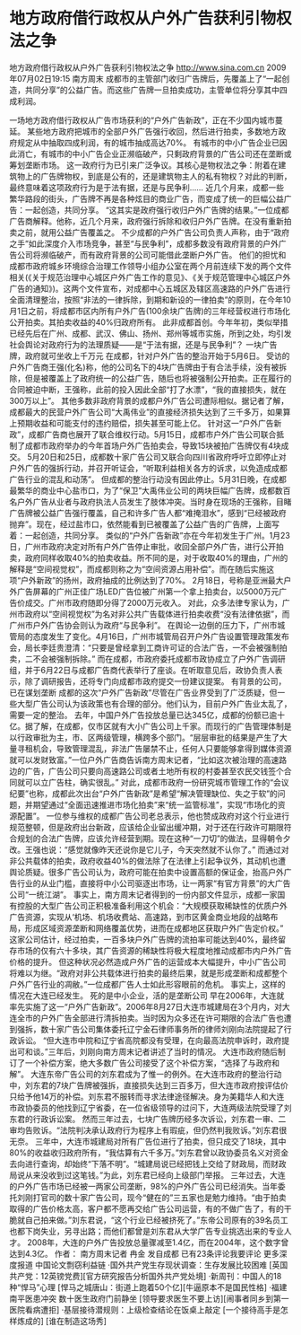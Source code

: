 # 地方政府借行政权从户外广告获利引物权法之争

地方政府借行政权从户外广告获利引物权法之争
http://www.sina.com.cn  2009年07月02日19:15  南方周末
成都市的主管部门收归广告牌后，先覆盖上了“一起创造，共同分享”的公益广告。而这些广告牌一旦拍卖成功，主管单位将分享其中四成利润。

一场地方政府借行政权从广告市场获利的“户外广告新政”，正在不少国内城市蔓延。
某些地方政府把城市的全部户外广告强行收回，然后进行拍卖，多数地方政府规定从中抽取四成利润，有的城市抽成高达70%。
有城市的中小广告企业已因此消亡，有城市的中小广告企业正濒临破产，只剩政府背景的广告公司还在垄断或筹划垄断市场。
这一政府行为已引来广泛争议。其核心是物权法之争：附着在建筑物上的广告牌物权，到底是公有的，还是建筑物主人的私有物权？对此的判断，最终意味着这项政府行为是于法有据，还是与民争利……
近几个月来，成都一些繁华路段的街头，广告牌不再是各种炫目的商业广告，而变成了统一的巨幅公益广告：一起创造，共同分享。
“这其实是政府强行收归户外广告牌的结果。”一位成都广告商解释。他称，近几个月来，政府强行拆除和收归户外广告牌。在没有重新拍卖之前，就用公益广告覆盖之。
不少成都的户外广告公司负责人声称，由于“政府之手”如此深度介入市场竞争，甚至“与民争利”，成都多数没有政府背景的户外广告公司将濒临破产，而有政府背景的公司可能借此垄断户外广告。
他们的担忧和成都市政府城乡环境综合治理工作领导小组办公室在两个月前连续下发的两个文件相关(《关于规范治理中心城区户外广告工作的意见》、《关于规范管理中心城区户外广告的通知》)。这两个文件宣布，对成都中心五城区及辖区高速路的户外广告进行全面清理整治，按照“非法的一律拆除，到期和新设的一律拍卖”的原则，在今年10月1日之前，将成都市区内所有户外广告(100余块广告牌)的三年经营权进行市场化公开拍卖。其拍卖收益的40%归政府所有。
此非成都首创。今年年初，类似举措已经先后在广州、成都、武汉、佛山、扬州、郑州等城市实施，所到之处，均引发社会舆论对政府行为的法理质疑——是“于法有据，还是与民争利”？
一块广告牌，政府就可坐收上千万元
在成都，针对户外广告的整治开始于5月6日。
受访的户外广告商王强(化名)称，他的公司名下的4块广告牌由于有合法手续，没有被拆除，但是被覆盖上了政府统一的公益广告，随后也将被强制公开拍卖。正在履行的合同被迫中断，王强称，此前的投入因此全部“打了水漂”，“我的直接损失，就在300万以上”。
其他多数非政府背景的成都户外广告公司遭际相似。据记者了解，成都最大的民营户外广告公司“大禹伟业”的直接经济损失达到了三千多万，如果算上预期收益和可能支付的违约赔偿，损失甚至可能上亿。
针对这一“户外广告新政”，成都广告商也展开了联合维权行动。5月15日，成都市户外广告公司联合抵制了成都市政府举办的今年首场户外广告拍卖会，导致15块被拍广告牌仅有4块成交。
5月20日和25日，成都数十家广告公司又联合向四川省政府呼吁立即停止对户外广告的强拆行动，并召开听证会，“听取利益相关各方的诉求，以免造成成都广告行业的混乱和动荡”。
但成都的整治行动没有因此停止。5月31日晚，在成都最繁华的商业中心盐市口，为了“保卫”大禹伟业公司的两块巨幅广告牌，成都数百名户外广告从业者与政府执法人员发生了肢体冲突。当时身在现场的王强称，目睹广告牌被公益广告强行覆盖，自己和许多广告人都“难掩泪水”，感到“已经被政府抛弃”。现在，经过盐市口，依然能看到已被覆盖了公益广告的广告牌，上面写着：一起创造，共同分享。
类似的“户外广告新政”亦在今年初发生于广州。1月23日，广州市政府决定对所有户外广告停止审批，收回全部户外广告，进行公开拍卖，政府同样收取40%的拍卖收益。所不同的是，对于收取40%的理由，广州的解释是“空间视觉权”，而成都则称之为“空间资源占用补偿”。而在随后实施这项“户外新政”的扬州，政府抽成的比例达到了70%。
2月18日，号称是亚洲最大户外广告屏幕的广州正佳广场LED广告位被广州第一个拿上拍卖台，以5000万元广告价成交。广州市政府随即分得了2000万元收入。
对此，众多法律专家认为，广州市政府以“空间视觉权”为名对非公共广告载体进行拍卖收费“没有法律依据”，而广州市户外广告协会则认为政府“与民争利”。
在舆论一边倒的压力下，广州市城管局的态度发生了变化。4月16日，广州市城管局召开户外广告设置管理政策发布会，局长李廷贵澄清：“只要是曾经拿到工商许可证的合法广告，一不会被强制拍卖，二不会被强制拆除。”
而在成都，市政府委托成都市政协成立了户外广告调研组，并于6月22日与成都广告商代表举行了座谈。在听取意见后，政协负责人表示，除了调研报告，还将专门向成都市政府提交一份建议提案。
有背景的公司，已在谋划垄断
成都的这次“户外广告新政”尽管在广告业界受到了广泛质疑，但一些大型广告公司认为该政策也有合理的部分。他们认为，目前户外广告业太乱了，需要一定的整治。
去年，中国户外广告投放总量已达345亿，成都的份额已逾十亿。据了解，在成都，仅市区就有大小广告公司上千家。而现行的广告管理体制是以行政审批为主，市、区两级管理，横跨多个部门。“层层审批的结果是产生了大量寻租机会，导致管理混乱，非法广告屡禁不止，任何人只要能够拿得到媒体资源就可以发财致富。”一位户外广告商告诉南方周末记者，“比如这次被治理的高速路边的广告，广告公司只要向高速路公司或者土地所有权的村委甚至农民交钱签个合同就可以立广告柱，确实很乱。”
对此，成都市政府一份研究城市管理工作的“会议纪要”也称，成都此次出台“户外广告新政”是希望“解决管理缺位、失之于软”的问题，并期望通过“全面迅速推进市场化拍卖”来“统一监管标准”，实现“市场化的资源配置”。
一位参与维权的成都广告公司老总表示，他也赞成政府对这个行业进行规范整顿，但是政府出台新政，应该给企业留出缓冲期，对于还在行政许可期限符合规划的合法广告牌，应该允许经营到期。现在这种“一刀切”的做法，显得朝令夕改。王强也说：“感觉就像昨天还说你是它儿子，今天突然就不认你了。”
而通过对非公共载体的拍卖，政府收益40%的做法除了在法律上引起争议外，其动机也遭舆论质疑。很多广告公司认为，政府可能在拍卖中设置高额的保证金，抬高户外广告行业的从业门槛，直接将中小公司驱逐出市场，让一两家“有官方背景”的大广告公司“一统江湖”。
事实上，南方周末记者得到的一份内部文件显示，成都一家国有控股的大型广告公司正积极准备利用这个机会：“大规模获取稀缺性的优质户外广告资源，实现从‘机场、机场收费站、高速路，到市区黄金商业地段的战略布局，形成区域资源垄断和网络覆盖优势，进而在成都地区获取户外广告定价权。”
这家公司估计，经过拍卖，一百多块户外广告牌的流拍率可能达到40%，最终留存市场的仅有六十多块，其广告资源的稀缺性将极大程度地推动成都市内户外广告价格的提升。
但这种状况必然造成户外广告的运营成本大幅提升，中小广告公司将难以为继。“政府对非公共载体进行拍卖的最终后果，就是形成垄断和成都整个户外广告行业的凋敝。”一位成都广告人士如此形容眼前的危机。
事实上，这样的情况在大连已经发生。
死的是中小企业，活的是垄断公司
早在2006年，大连就率先实施了这一“户外广告新政”。2006年8月27日大连市城建局在3个月内，对大连全市的户外广告全部进行清拆拍卖。当时因为众多还在许可期限的合法广告也遭到强拆，数十家广告公司集体委托辽宁金石律师事务所的律师刘刚向法院提起了行政诉讼。
“但大连市中院和辽宁省高院都没有受理，在向最高法院申诉时，政府提出可和谈。”三年后，刘刚向南方周末记者讲述了当时的情况。
大连市政府随后制订了一个补偿方案，绝大多数广告公司接受了这个补偿方案，“选择了与政府和解”。
大连东帝广告公司的刘东君成为了惟一的例外。在大连市政府的整治行动中，刘东君的7块广告牌被强拆，直接损失达到三百多万，但大连市政府按评估价只给予他14万的补偿。刘东君不服转而寻求法律途径解决。身为美籍华人和大连市政协委员的他找到辽宁省委，在一位省级领导的过问下，大连两级法院受理了刘东君的行政诉讼案。
然而三年过去，七块广告牌历经多次诉讼，刘东君一审、二审均告败诉。“法院判决承认政府行为程序上有瑕疵，但仍然判我败诉。”刘东君很无奈。
三年中，大连市城建局对所有广告位进行了拍卖，但只成交了18块，其中80%的收益收归政府所有，“我估算有六千多万。”刘东君曾以政协委员名义对资金去向进行查询，却始终“下落不明”。“城建局说已经把钱上交给了财政局，而财政局说从来没收到过这笔钱。”为此，刘东君已经向上级部门举报。
三年过去，大连的户外广告市场已经被一两家公司垄断，98%的户外广告公司已经消失。当年委托刘刚打官司的数十家广告公司，现今“健在的”三五家也是勉力维持。“由于拍卖取得的广告价格太高，客户都不愿再交给广告公司运营，有的不做广告了，有的干脆就自己拍来做。”刘东君说，“这个行业已经被挤死了。”东帝公司原有的39名员工也都下岗失业，另寻出路；而他们都曾是刘东君从大学广告专业挑选出来的专业人才。
2008年，大连的户外广告投放总量骤减至1.4亿，而在2004年，这个数字曾达到4.3亿。 作者： 南方周末记者 冉金 发自成都
已有23条评论我要评论
更多深度报道
中国论文剽窃利益链
·国外共产党生存现状调查：生存发展比较困难
[英国共产党：12英镑党费][官方研究报告分析国外共产党处境]
·新周刊：中国人的18种“悍马”心理
[悍马之城唐山：街道上跑着50个亿][牛逼原本不是国民性格]
·福建南平医患冲突 数十医生政府门前静坐
[领导要求医生不要上访][闹事者同乡到第一医院看病遭拒]
·基层接待潜规则：上级检查结论在饭桌上敲定
[一个接待高手是怎样炼成的] [谁在制造这场秀]

